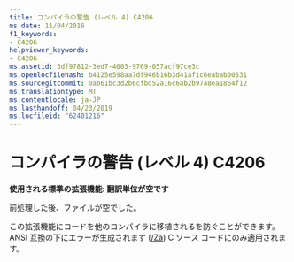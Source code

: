 ```yaml
---
title: コンパイラの警告 (レベル 4) C4206
ms.date: 11/04/2016
f1_keywords:
- C4206
helpviewer_keywords:
- C4206
ms.assetid: 3df97812-3ed7-4003-9769-057acf97ce3c
ms.openlocfilehash: b4125e598aa7df946b16b3d41af1c6eabab00531
ms.sourcegitcommit: 0ab61bc3d2b6cfbd52a16c6ab2b97a8ea1864f12
ms.translationtype: MT
ms.contentlocale: ja-JP
ms.lasthandoff: 04/23/2019
ms.locfileid: "62401216"
---
```

# <a name="compiler-warning-level-4-c4206"></a>コンパイラの警告 (レベル 4) C4206

**使用される標準の拡張機能: 翻訳単位が空です**

前処理した後、ファイルが空でした。

この拡張機能にコードを他のコンパイラに移植されるを防ぐことができます。 ANSI 互換の下にエラーが生成されます ([/Za](../../build/reference/za-ze-disable-language-extensions.md)) C ソース コードにのみ適用されます。